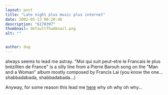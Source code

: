 ```yaml
---
layout: post
title: "Late night plus music plus internet"
date: 2002-05-13 00:20:46
description: "6178397"
thumbnail: defaultThumbnail.png
alt: ""


author: dug
---
```


<p>always seems to lead me astray. "Moi qui suit peut-etre le Francais le plus br&eacute;zillien de France" is a silly line from a Pierre Barouh song on the "Man and a Woman" album mostly composed by Francis Lai (you know the one... shabbadabada, shabbadabada...)</p>

<p>Anyway, for some reason this lead me <a href="http://www.geocities.com/Paris/7063/LIST1964.HTM">here</a> why oh why oh why...</p>
